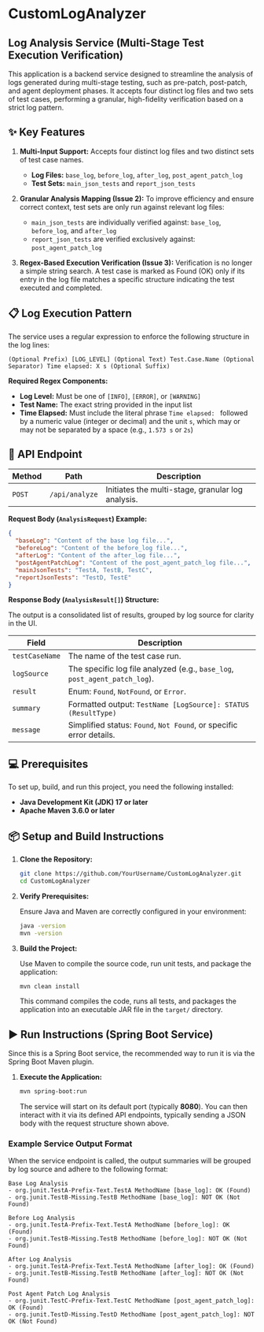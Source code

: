 # CustomLogAnalyzer

## Log Analysis Service (Multi-Stage Test Execution Verification)

This application is a backend service designed to streamline the analysis of logs generated during multi-stage testing, such as pre-patch, post-patch, and agent deployment phases. It accepts four distinct log files and two sets of test cases, performing a granular, high-fidelity verification based on a strict log pattern.

## ✨ Key Features

1. **Multi-Input Support:** Accepts four distinct log files and two distinct sets of test case names.
   - **Log Files:** `base_log`, `before_log`, `after_log`, `post_agent_patch_log`
   - **Test Sets:** `main_json_tests` and `report_json_tests`

2. **Granular Analysis Mapping (Issue 2):** To improve efficiency and ensure correct context, test sets are only run against relevant log files:
   - `main_json_tests` are individually verified against: `base_log`, `before_log`, and `after_log`
   - `report_json_tests` are verified exclusively against: `post_agent_patch_log`

3. **Regex-Based Execution Verification (Issue 3):** Verification is no longer a simple string search. A test case is marked as Found (OK) only if its entry in the log file matches a specific structure indicating the test executed and completed.

## 📋 Log Execution Pattern

The service uses a regular expression to enforce the following structure in the log lines:

```
(Optional Prefix) [LOG_LEVEL] (Optional Text) Test.Case.Name (Optional Separator) Time elapsed: X s (Optional Suffix)
```

**Required Regex Components:**

- **Log Level:** Must be one of `[INFO]`, `[ERROR]`, or `[WARNING]`
- **Test Name:** The exact string provided in the input list
- **Time Elapsed:** Must include the literal phrase `Time elapsed: ` followed by a numeric value (integer or decimal) and the unit `s`, which may or may not be separated by a space (e.g., `1.573 s` or `2s`)

## 🔌 API Endpoint

| Method | Path | Description |
|--------|------|-------------|
| `POST` | `/api/analyze` | Initiates the multi-stage, granular log analysis. |

**Request Body (`AnalysisRequest`) Example:**

```json
{
  "baseLog": "Content of the base log file...",
  "beforeLog": "Content of the before_log file...",
  "afterLog": "Content of the after_log file...",
  "postAgentPatchLog": "Content of the post_agent_patch_log file...",
  "mainJsonTests": "TestA, TestB, TestC",
  "reportJsonTests": "TestD, TestE"
}
```

**Response Body (`AnalysisResult[]`) Structure:**

The output is a consolidated list of results, grouped by log source for clarity in the UI.

| Field | Description |
|-------|-------------|
| `testCaseName` | The name of the test case run. |
| `logSource` | The specific log file analyzed (e.g., `base_log`, `post_agent_patch_log`). |
| `result` | Enum: `Found`, `NotFound`, or `Error`. |
| `summary` | Formatted output: `TestName [LogSource]: STATUS (ResultType)` |
| `message` | Simplified status: `Found`, `Not Found`, or specific error details. |

## 💻 Prerequisites

To set up, build, and run this project, you need the following installed:

- **Java Development Kit (JDK) 17 or later**
- **Apache Maven 3.6.0 or later**

## 📦 Setup and Build Instructions

1. **Clone the Repository:**
   ```bash
   git clone https://github.com/YourUsername/CustomLogAnalyzer.git
   cd CustomLogAnalyzer
   ```

2. **Verify Prerequisites:**
   
   Ensure Java and Maven are correctly configured in your environment:
   ```bash
   java -version
   mvn -version
   ```

3. **Build the Project:**
   
   Use Maven to compile the source code, run unit tests, and package the application:
   ```bash
   mvn clean install
   ```
   
   This command compiles the code, runs all tests, and packages the application into an executable JAR file in the `target/` directory.

## ▶️ Run Instructions (Spring Boot Service)

Since this is a Spring Boot service, the recommended way to run it is via the Spring Boot Maven plugin.

1. **Execute the Application:**
   ```bash
   mvn spring-boot:run
   ```
   
   The service will start on its default port (typically **8080**). You can then interact with it via its defined API endpoints, typically sending a JSON body with the request structure shown above.

### Example Service Output Format

When the service endpoint is called, the output summaries will be grouped by log source and adhere to the following format:

```
Base Log Analysis
- org.junit.TestA-Prefix-Text.TestA MethodName [base_log]: OK (Found)
- org.junit.TestB-Missing.TestB MethodName [base_log]: NOT OK (Not Found)

Before Log Analysis
- org.junit.TestA-Prefix-Text.TestA MethodName [before_log]: OK (Found)
- org.junit.TestB-Missing.TestB MethodName [before_log]: NOT OK (Not Found)

After Log Analysis
- org.junit.TestA-Prefix-Text.TestA MethodName [after_log]: OK (Found)
- org.junit.TestB-Missing.TestB MethodName [after_log]: NOT OK (Not Found)

Post Agent Patch Log Analysis
- org.junit.TestC-Prefix-Text.TestC MethodName [post_agent_patch_log]: OK (Found)
- org.junit.TestD-Missing.TestD MethodName [post_agent_patch_log]: NOT OK (Not Found)
```